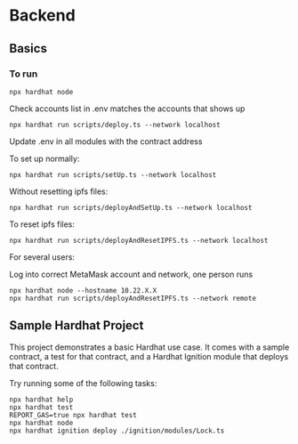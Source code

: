 # Backend

## Basics
### To run
```shell
npx hardhat node
```
Check accounts list in .env matches the accounts that shows up

```shell
npx hardhat run scripts/deploy.ts --network localhost
```
Update .env in all modules with the contract address

To set up normally:

```shell
npx hardhat run scripts/setUp.ts --network localhost
```
Without resetting ipfs files:
```shell
npx hardhat run scripts/deployAndSetUp.ts --network localhost
```

To reset ipfs files:

```shell
npx hardhat run scripts/deployAndResetIPFS.ts --network localhost
```

For several users:

Log into correct MetaMask account and network, one person runs
```shell
npx hardhat node --hostname 10.22.X.X
npx hardhat run scripts/deployAndResetIPFS.ts --network remote

```

## Sample Hardhat Project
This project demonstrates a basic Hardhat use case. It comes with a sample contract, a test for that contract, and a Hardhat Ignition module that deploys that contract.

Try running some of the following tasks:

```shell
npx hardhat help
npx hardhat test
REPORT_GAS=true npx hardhat test
npx hardhat node
npx hardhat ignition deploy ./ignition/modules/Lock.ts
```
